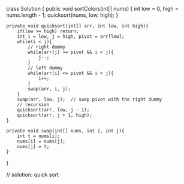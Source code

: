 class Solution {
    public void sortColors(int[] nums) {
        int low = 0, high = nums.length - 1;
        quicksort(nums, low, high);
    }

    private void quicksort(int[] arr, int low, int high){
        if(low >= high) return;
        int i = low, j = high, pivot = arr[low];
        while(i < j){
            // right dummy
            while(arr[j] >= pivot && i < j){
                j--;
            }
            // left dummy
            while(arr[i] <= pivot && i < j){
                i++;
            }
            swap(arr, i, j);
        }
        swap(arr, low, j);  // swap pivot with the right dummy 
        // recursion
        quicksort(arr, low, j - 1);
        quicksort(arr, j + 1, high);
    }

    private void swap(int[] nums, int i, int j){
        int t = nums[i];
        nums[i] = nums[j];
        nums[j] = t;
    }
}

// solution: quick sort 
